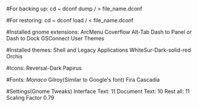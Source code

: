 #For backing up:
cd ~
dconf dump / > file_name.dconf

#For restoring:
cd ~
dconf load / < file_name.dconf

#Installed gnome extensions:
ArcMenu
Coverflow Alt-Tab
Dash to Panel or Dash to Dock
GSConnect
User Themes

#Installed themes:
Shell and Legacy Applications
WhiteSur-Dark-solid-red
Orchis

#Icons:
Reversal-Dark
Papirus

#Fonts:
*Monaco*
Gilroy(Similar to Google's font)
Fira
Cascadia

#Settings(Gnome Tweaks)
Interface Text: 11
Document Text: 10
Rest all: 11
Scaling Factor 0.79


